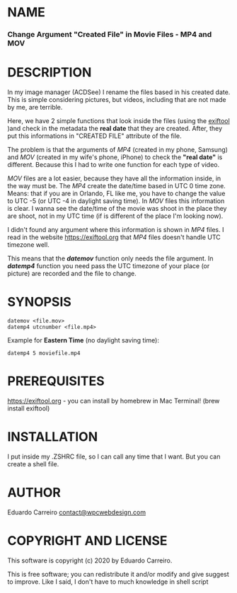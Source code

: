 # NAME

### Change Argument "Created File" in Movie Files - MP4 and MOV

# DESCRIPTION

In my image manager (ACDSee) I rename the files based in his created date. This is simple considering pictures, but videos, including that are not made by me, are terrible. 

Here, we have 2 simple functions that look inside the files (using the [exiftool](https://exiftool.org) )and check  in the metadata the **real date** that they are created. After, they put this informations in "CREATED FILE" attribute of the file.

The problem is that the arguments of *MP4* (created in my phone, Samsung) and *MOV* (created in my wife's phone, iPhone) to check the **"real date"** is different. Because this I had to write one function for each type of video.

*MOV* files are a lot easier, because they have all the information inside, in the way must be. The *MP4* create the date/time based in UTC 0 time zone. Means: that if you are in Orlando, FL like me, you have to change the value to UTC -5 (or UTC -4 in daylight saving time). In *MOV* files this information is clear. I wanna see the date/time of the movie was shoot in the place they are shoot, not in my UTC time (if is different of the place I'm looking now).

I didn't found any argument where this information is shown in *MP4* files. I read in the website https://exiftool.org that *MP4* files doesn't handle UTC timezone well.

This means that the ***datemov*** function only needs the file argument. In ***datemp4*** function you need pass the UTC timezone of your place (or picture) are recorded and the file to change.

# SYNOPSIS

```
datemov <file.mov>
datemp4 utcnumber <file.mp4>
```

Example for **Eastern Time** (no daylight saving time):

```
datemp4 5 moviefile.mp4	
```

# PREREQUISITES

https://exiftool.org - you can install by homebrew in Mac Terminal! (brew install exiftool)

# INSTALLATION

I put inside my .ZSHRC file, so I can call any time that I want. But you can create a shell file.

# AUTHOR

Eduardo Carreiro  [contact@wpcwebdesign.com](mailto:contact@wpcwebdesign.com)

# COPYRIGHT AND LICENSE

This software is copyright (c) 2020 by Eduardo Carreiro.

This is free software; you can redistribute it and/or modify and give suggest to improve. Like I said, I don't have to much knowledge in shell script
